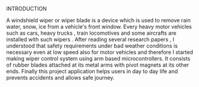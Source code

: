 INTRODUCTION 

A windshield wiper or wiper blade is a device which is used to remove rain water, snow, ice from a vehicle's front window.
Every heavy motor vehicles such as cars, heavy trucks , train locomotives and some aircrafts are installed with such wipers .
After reading several research papers , I understood that safety requirements under bad weather conditions is necessary even at low speed also for motor vehicles and therefore I started making wiper control system using arm based microcontrollers.
It consists of rubber blades attached at its metal arms with pivot magnets at its other ends.
Finally this project application helps users in day to day life and prevents accidents and allows safe journey.